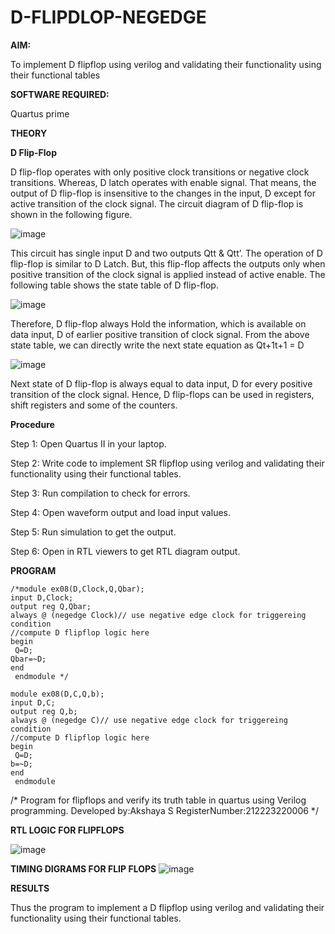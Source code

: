 # D-FLIPDLOP-NEGEDGE

**AIM:**

To implement  D flipflop using verilog and validating their functionality using their functional tables

**SOFTWARE REQUIRED:**

Quartus prime

**THEORY**

**D Flip-Flop**

D flip-flop operates with only positive clock transitions or negative clock transitions. Whereas, D latch operates with enable signal. That means, the output of D flip-flop is insensitive to the changes in the input, D except for active transition of the clock signal. The circuit diagram of D flip-flop is shown in the following figure.

![image](https://github.com/naavaneetha/D-FLIPDLOP-NEGEDGE/assets/154305477/48c81fe8-bc3f-40e7-95e2-519fc155ad51)

This circuit has single input D and two outputs Qtt & Qtt’. The operation of D flip-flop is similar to D Latch. But, this flip-flop affects the outputs only when positive transition of the clock signal is applied instead of active enable. The following table shows the state table of D flip-flop.

![image](https://github.com/naavaneetha/D-FLIPDLOP-NEGEDGE/assets/154305477/e5f3fda7-68ec-4a3a-a0a4-cf6f9cc4ab55)

Therefore, D flip-flop always Hold the information, which is available on data input, D of earlier positive transition of clock signal. From the above state table, we can directly write the next state equation as Qt+1t+1 = D

![image](https://github.com/naavaneetha/D-FLIPDLOP-NEGEDGE/assets/154305477/8592c0d8-2917-4142-91b9-d6c30dd891d2)

Next state of D flip-flop is always equal to data input, D for every positive transition of the clock signal. Hence, D flip-flops can be used in registers, shift registers and some of the counters.

**Procedure**

Step 1: Open Quartus II in your laptop.

Step 2: Write code to implement SR flipflop using verilog and validating their functionality using their functional tables.

Step 3: Run compilation to check for errors.

Step 4: Open waveform output and load input values.

Step 5: Run simulation to get the output.

Step 6: Open in RTL viewers to get RTL diagram output.

**PROGRAM**
```
/*module ex08(D,Clock,Q,Qbar); 
input D,Clock; 
output reg Q,Qbar; 
always @ (negedge Clock)// use negative edge clock for triggereing condition 
//compute D flipflop logic here 
begin 
 Q=D; 
Qbar=~D; 
end 
 endmodule */
 
module ex08(D,C,Q,b); 
input D,C; 
output reg Q,b; 
always @ (negedge C)// use negative edge clock for triggereing condition 
//compute D flipflop logic here 
begin 
 Q=D; 
b=~D; 
end 
 endmodule 
```
/* Program for flipflops and verify its truth table in quartus using Verilog programming. Developed by:Akshaya S   RegisterNumber:212223220006
*/

**RTL LOGIC FOR FLIPFLOPS**


![image](https://github.com/Akshayasakthivels/D-FLIPDLOP-NEGEDGE/assets/144870561/827b96ed-ff2a-4295-9c4f-ffddceb8c40f)


**TIMING DIGRAMS FOR FLIP FLOPS**
![image](https://github.com/Akshayasakthivels/D-FLIPDLOP-NEGEDGE/assets/144870561/839c38d3-4790-4762-a38b-7217f2b6e6b3)


**RESULTS**

Thus the program to implement a D flipflop using verilog and validating their functionality using their functional tables.

